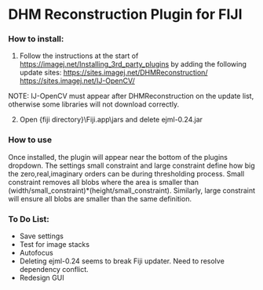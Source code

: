 # DHM Reconstruction Plugin for FIJI

### How to install:

1. Follow the instructions at the start of https://imagej.net/Installing_3rd_party_plugins by adding the following update sites:
https://sites.imagej.net/DHMReconstruction/
https://sites.imagej.net/IJ-OpenCV/

NOTE: IJ-OpenCV must appear after DHMReconstruction on the update list, otherwise some libraries will not download correctly. 

2. Open {fiji directory}\Fiji.app\jars and delete ejml-0.24.jar

### How to use

Once installed, the plugin will appear near the bottom of the plugins dropdown. The settings small constraint and large constraint define how big the zero,real,imaginary orders can be during thresholding process. Small constraint removes all blobs where the area is smaller than (width/small_constraint)*(height/small_constraint). Similarly, large constraint will ensure all blobs are smaller than the same definition. 

### To Do List:

* Save settings
* Test for image stacks
* Autofocus
* Deleting ejml-0.24 seems to break Fiji updater. Need to resolve dependency conflict.
* Redesign GUI
